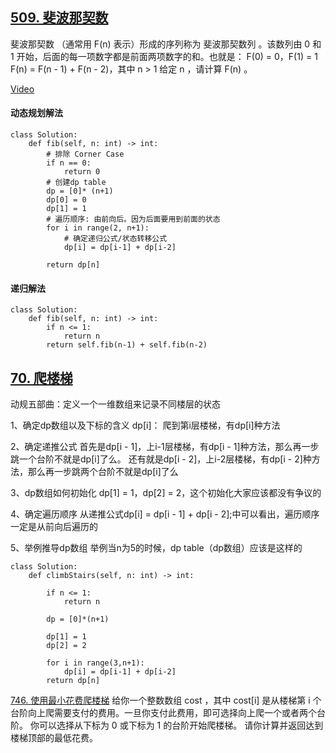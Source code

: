 ## [509. 斐波那契数](https://leetcode.cn/problems/fibonacci-number/description/)

斐波那契数 （通常用 F(n) 表示）形成的序列称为 斐波那契数列 。该数列由 0 和 1 开始，后面的每一项数字都是前面两项数字的和。也就是：
F(0) = 0，F(1) = 1
F(n) = F(n - 1) + F(n - 2)，其中 n > 1
给定 n ，请计算 F(n) 。

[Video](https://www.bilibili.com/video/BV1f5411K7mo?vd_source=2242793e3815d8c255d1ee53ee2883ed&spm_id_from=333.788.videopod.sections)
#### 动态规划解法
```
class Solution:
    def fib(self, n: int) -> int:
        # 排除 Corner Case
        if n == 0:
            return 0
        # 创建dp table
        dp = [0]* (n+1)
        dp[0] = 0
        dp[1] = 1
        # 遍历顺序: 由前向后。因为后面要用到前面的状态
        for i in range(2, n+1):
            # 确定递归公式/状态转移公式
            dp[i] = dp[i-1] + dp[i-2]
        
        return dp[n]
```
#### 递归解法
```
class Solution:
    def fib(self, n: int) -> int:
        if n <= 1:
            return n
        return self.fib(n-1) + self.fib(n-2)
``` 
        
## [70. 爬楼梯](https://leetcode.cn/problems/climbing-stairs/description/)
动规五部曲：定义一个一维数组来记录不同楼层的状态

1、确定dp数组以及下标的含义
dp[i]： 爬到第i层楼梯，有dp[i]种方法

2、确定递推公式
首先是dp[i - 1]，上i-1层楼梯，有dp[i - 1]种方法，那么再一步跳一个台阶不就是dp[i]了么。
还有就是dp[i - 2]，上i-2层楼梯，有dp[i - 2]种方法，那么再一步跳两个台阶不就是dp[i]了么

3、dp数组如何初始化
dp[1] = 1，dp[2] = 2，这个初始化大家应该都没有争议的

4、确定遍历顺序
从递推公式dp[i] = dp[i - 1] + dp[i - 2];中可以看出，遍历顺序一定是从前向后遍历的

5、举例推导dp数组
举例当n为5的时候，dp table（dp数组）应该是这样的

```
class Solution:
    def climbStairs(self, n: int) -> int:
        
        if n <= 1:
            return n
            
        dp = [0]*(n+1)

        dp[1] = 1
        dp[2] = 2

        for i in range(3,n+1):
            dp[i] = dp[i-1] + dp[i-2]
        return dp[n]
``` 
[746. 使用最小花费爬楼梯](https://leetcode.cn/problems/min-cost-climbing-stairs/description/)
给你一个整数数组 cost ，其中 cost[i] 是从楼梯第 i 个台阶向上爬需要支付的费用。一旦你支付此费用，即可选择向上爬一个或者两个台阶。
你可以选择从下标为 0 或下标为 1 的台阶开始爬楼梯。
请你计算并返回达到楼梯顶部的最低花费。
